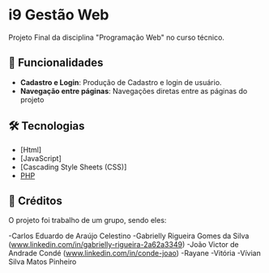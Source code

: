 # i9 Gestão Web

Projeto Final da disciplina "Programação Web" no curso técnico.

## 🚀 Funcionalidades

- **Cadastro e Login**: Produção de Cadastro e login de usuário.
- **Navegação entre páginas**: Navegações diretas entre as páginas do projeto

## 🛠️ Tecnologias

- [Html]
- [JavaScript]
- [Cascading Style Sheets (CSS)]
- [PHP](https://www.php.net/)

## 🔗 Créditos

O projeto foi trabalho de um grupo, sendo eles:

-Carlos Eduardo de Araújo Celestino 
-Gabrielly Rigueira Gomes da Silva (www.linkedin.com/in/gabrielly-rigueira-2a62a3349)
-João Victor de Andrade Condé (www.linkedin.com/in/conde-joao)
-Rayane
-Vitória
-Vívian Silva Matos Pinheiro

